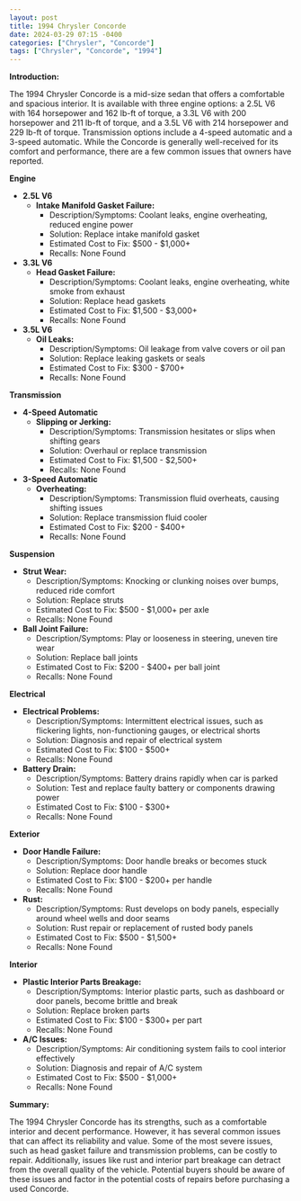 ```yaml
---
layout: post
title: 1994 Chrysler Concorde
date: 2024-03-29 07:15 -0400
categories: ["Chrysler", "Concorde"]
tags: ["Chrysler", "Concorde", "1994"]
---
```

**Introduction:**

The 1994 Chrysler Concorde is a mid-size sedan that offers a comfortable and spacious interior. It is available with three engine options: a 2.5L V6 with 164 horsepower and 162 lb-ft of torque, a 3.3L V6 with 200 horsepower and 211 lb-ft of torque, and a 3.5L V6 with 214 horsepower and 229 lb-ft of torque. Transmission options include a 4-speed automatic and a 3-speed automatic. While the Concorde is generally well-received for its comfort and performance, there are a few common issues that owners have reported.

**Engine**

* **2.5L V6**
    * **Intake Manifold Gasket Failure:**
        * Description/Symptoms: Coolant leaks, engine overheating, reduced engine power
        * Solution: Replace intake manifold gasket
        * Estimated Cost to Fix: $500 - $1,000+
        * Recalls: None Found
* **3.3L V6**
    * **Head Gasket Failure:**
        * Description/Symptoms: Coolant leaks, engine overheating, white smoke from exhaust
        * Solution: Replace head gaskets
        * Estimated Cost to Fix: $1,500 - $3,000+
        * Recalls: None Found
* **3.5L V6**
    * **Oil Leaks:**
        * Description/Symptoms: Oil leakage from valve covers or oil pan
        * Solution: Replace leaking gaskets or seals
        * Estimated Cost to Fix: $300 - $700+
        * Recalls: None Found

**Transmission**

* **4-Speed Automatic**
    * **Slipping or Jerking:**
        * Description/Symptoms: Transmission hesitates or slips when shifting gears
        * Solution: Overhaul or replace transmission
        * Estimated Cost to Fix: $1,500 - $2,500+
        * Recalls: None Found
* **3-Speed Automatic**
    * **Overheating:**
        * Description/Symptoms: Transmission fluid overheats, causing shifting issues
        * Solution: Replace transmission fluid cooler
        * Estimated Cost to Fix: $200 - $400+
        * Recalls: None Found

**Suspension**

* **Strut Wear:**
    * Description/Symptoms: Knocking or clunking noises over bumps, reduced ride comfort
    * Solution: Replace struts
    * Estimated Cost to Fix: $500 - $1,000+ per axle
    * Recalls: None Found
* **Ball Joint Failure:**
    * Description/Symptoms: Play or looseness in steering, uneven tire wear
    * Solution: Replace ball joints
    * Estimated Cost to Fix: $200 - $400+ per ball joint
    * Recalls: None Found

**Electrical**

* **Electrical Problems:**
    * Description/Symptoms: Intermittent electrical issues, such as flickering lights, non-functioning gauges, or electrical shorts
    * Solution: Diagnosis and repair of electrical system
    * Estimated Cost to Fix: $100 - $500+
    * Recalls: None Found
* **Battery Drain:**
    * Description/Symptoms: Battery drains rapidly when car is parked
    * Solution: Test and replace faulty battery or components drawing power
    * Estimated Cost to Fix: $100 - $300+
    * Recalls: None Found

**Exterior**

* **Door Handle Failure:**
    * Description/Symptoms: Door handle breaks or becomes stuck
    * Solution: Replace door handle
    * Estimated Cost to Fix: $100 - $200+ per handle
    * Recalls: None Found
* **Rust:**
    * Description/Symptoms: Rust develops on body panels, especially around wheel wells and door seams
    * Solution: Rust repair or replacement of rusted body panels
    * Estimated Cost to Fix: $500 - $1,500+
    * Recalls: None Found

**Interior**

* **Plastic Interior Parts Breakage:**
    * Description/Symptoms: Interior plastic parts, such as dashboard or door panels, become brittle and break
    * Solution: Replace broken parts
    * Estimated Cost to Fix: $100 - $300+ per part
    * Recalls: None Found
* **A/C Issues:**
    * Description/Symptoms: Air conditioning system fails to cool interior effectively
    * Solution: Diagnosis and repair of A/C system
    * Estimated Cost to Fix: $500 - $1,000+
    * Recalls: None Found

**Summary:**

The 1994 Chrysler Concorde has its strengths, such as a comfortable interior and decent performance. However, it has several common issues that can affect its reliability and value. Some of the most severe issues, such as head gasket failure and transmission problems, can be costly to repair. Additionally, issues like rust and interior part breakage can detract from the overall quality of the vehicle. Potential buyers should be aware of these issues and factor in the potential costs of repairs before purchasing a used Concorde.
